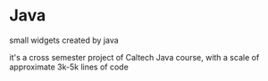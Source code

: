 Java
====

small widgets created by java

it's a cross semester project of Caltech Java course, with a scale of approximate 3k-5k lines of code
